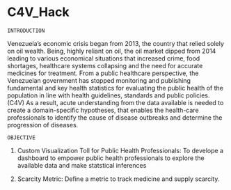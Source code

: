 # C4V_Hack

    INTRODUCTION
Venezuela’s economic crisis began from 2013, the country that relied solely on oil wealth. Being, highly reliant on oil, the oil market dipped from 2014 leading to various 
economical situations that increased crime, food shortages, healthcare systems collapsing and the need for accurate medicines for treatment. From a public healthcare perspective, 
the Venezuelan government has stopped monitoring and publishing fundamental and key health statistics for evaluating the public health of the population in line with health 
guidelines, standards and public policies. (C4V) As a result, acute understanding from the data available is needed to create a domain-specific hypotheses, that enables the 
health-care professionals to identify the cause of disease outbreaks and determine the progression of diseases.

    OBJECTIVE
1. Custom Visualization Toll for Public Health Professionals:
To develope a dashboard to empower public health professionals to explore the available data and make statstical inferences

2. Scarcity Metric:
Define a metric to track medicine and supply scarcity. 
